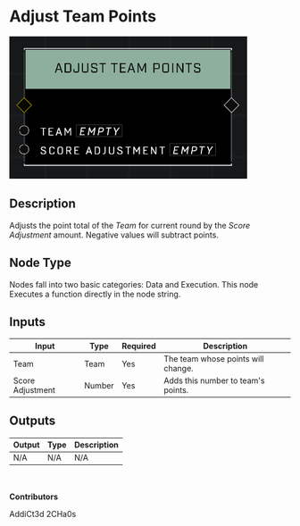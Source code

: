 # Adjust Team Points
![](../../../.gitbook/assets/adjust-team-points.png)
## Description
Adjusts the point total of the *Team* for current round by the *Score Adjustment* amount. Negative values will subtract points.

## Node Type
Nodes fall into two basic categories: Data and Execution. This node Executes a function directly in the node string.

## Inputs
| Input | Type | Required | Description |
|------------------|------------------|----------|--------------------------------------------------------------|
| Team | Team | Yes | The team whose points will change. |
| Score Adjustment | Number | Yes | Adds this number to team's points. |

## Outputs
| Output | Type | Description |
|------------------|------------------|--------------------------------------------------------------|
| N/A | N/A | N/A |

\
\
**Contributors**

AddiCt3d 2CHa0s